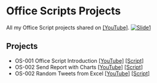 # Office Scripts Projects

All my Office Script projects shared on [[YouTube]](https://www.youtube.com/playlist?list=PLQhwjnEjYj8A4SGBsOGQKtlv2U-kZvkkV).
[![Slide1](https://user-images.githubusercontent.com/16481229/126319904-0c3503db-7d10-499a-b566-3e9fe9c14363.jpg)](https://www.youtube.com/playlist?list=PLQhwjnEjYj8A4SGBsOGQKtlv2U-kZvkkV)

## Projects

- OS-001 Office Script Introduction [[YouTube]](https://youtu.be/HIestEEJrrM) [[Script]](https://github.com/ashtonfei/office-scripts/blob/main/src/OS001.ts)
- OS-002 Send Report with Charts [[YouTube]](https://youtu.be/GEN8MCCmcg8) [[Script]](https://github.com/ashtonfei/office-scripts/blob/main/src/OS002.ts)
- OS-002 Random Tweets from Excel [[YouTube]](https://youtu.be/QWgdVbM6sZk) [[Script]](https://github.com/ashtonfei/office-scripts/blob/main/src/OS003.ts)
